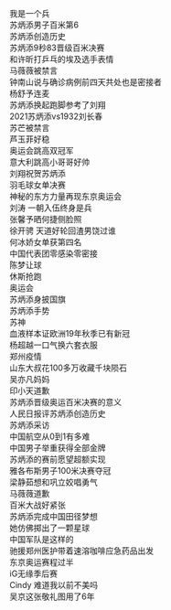 我是一个兵  
苏炳添男子百米第6  
苏炳添创造历史  
苏炳添9秒83晋级百米决赛  
和许昕打乒乓的埃及选手表情  
马薇薇被禁言  
钟南山说与确诊病例前四天共处也是密接者  
杨舒予连麦  
苏炳添换起跑脚参考了刘翔  
2021苏炳添vs1932刘长春  
苏芒被禁言  
芦玉菲好稳  
奥运会跳高双冠军  
意大利跳高小哥哥好帅  
刘翔祝贺苏炳添  
羽毛球女单决赛  
神秘的东方力量再现东京奥运会  
刘涛 一朝入伍终身是兵  
张馨予晒何捷侧脸照  
徐开骋 天道好轮回渣男饶过谁  
何冰娇女单获第四名  
中国代表团零感染零密接  
陈梦让球  
休斯抢跑  
奥运会  
苏炳添身披国旗  
苏炳添手势  
苏神  
血液样本证欧洲19年秋季已有新冠  
杨超越一口气换六套衣服  
郑州疫情  
山东大叔花100多万收藏千块陨石  
吴亦凡妈妈  
印小天道歉  
苏炳添晋级奥运百米决赛的意义  
人民日报评苏炳添创造历史  
苏炳添采访  
中国航空从0到1有多难  
中国男子举重获得全部金牌  
苏炳添的赛前愿望超额实现  
雅各布斯男子100米决赛夺冠  
梁静茹想和巩立姣唱勇气  
马薇薇道歉  
百米大战好紧张  
苏炳添完成中国田径梦想  
她仿佛掷出了一颗星球  
中国军队是这样的  
驰援郑州医护带着速溶咖啡应急药品出发  
东京奥运赛程过半  
iG无缘季后赛  
Cindy 难道我以前不美吗  
吴京这张敬礼图用了6年  

